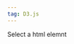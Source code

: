 ```yaml
---
tag: D3.js
---
```


Select a html elemnt

<!-- <svg width="50" height="50"> -->
<!-- <circle cx="25" cy="25" r="25" fill="purple" /> -->
<!-- </svg> -->

<script src="https://d3js.org/d3.v4.min.js"></script>


<script>

// d3.select("#page-content").text("test");

var canvas = d3.select("#page.content").append("p")

var addSomething = canvas.append("p","test2")

</script>
